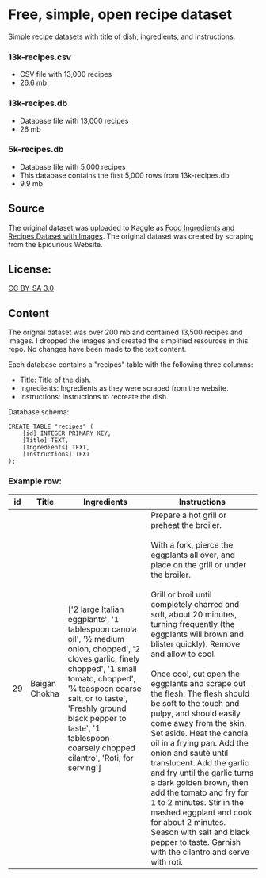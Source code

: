 # Free, simple, open recipe dataset
Simple recipe datasets with title of dish, ingredients, and instructions.

### 13k-recipes.csv
- CSV file with 13,000 recipes
- 26.6 mb

### 13k-recipes.db
- Database file with 13,000 recipes
- 26 mb

### 5k-recipes.db
- Database file with 5,000 recipes
- This database contains the first 5,000 rows from 13k-recipes.db
- 9.9 mb

## Source
The original dataset was uploaded to Kaggle as [Food Ingredients and Recipes Dataset with Images](https://www.kaggle.com/datasets/pes12017000148/food-ingredients-and-recipe-dataset-with-images). The original dataset was created by scraping from the Epicurious Website.

## License:
[CC BY-SA 3.0](https://creativecommons.org/licenses/by-sa/3.0/)

## Content
The orignal dataset was over 200 mb and contained 13,500 recipes and images. I dropped the images and created the simplified resources in this repo. No changes have been made to the text content.

Each database contains a "recipes" table with the following three columns:
- Title: Title of the dish.
- Ingredients: Ingredients as they were scraped from the website.
- Instructions: Instructions to recreate the dish.

Database schema:
```
CREATE TABLE "recipes" (
    [id] INTEGER PRIMARY KEY,
    [Title] TEXT,
    [Ingredients] TEXT,
    [Instructions] TEXT
);
```

### Example row:
| id | Title | Ingredients | Instructions |
| --- | --- | --- | --- |
| 29 | Baigan Chokha | ['2 large Italian eggplants', '1 tablespoon canola oil', '½ medium onion, chopped', '2 cloves garlic, finely chopped', '1 small tomato, chopped', '¼ teaspoon coarse salt, or to taste', 'Freshly ground black pepper to taste', '1 tablespoon coarsely chopped cilantro', 'Roti, for serving'] | Prepare a hot grill or preheat the broiler. <br><br> With a fork, pierce the eggplants all over, and place on the grill or under the broiler. <br><br> Grill or broil until completely charred and soft, about 20 minutes, turning frequently (the eggplants will brown and blister quickly). Remove and allow to cool. <br><br> Once cool, cut open the eggplants and scrape out the flesh. The flesh should be soft to the touch and pulpy, and should easily come away from the skin. Set aside. Heat the canola oil in a frying pan. Add the onion and sauté until translucent. Add the garlic and fry until the garlic turns a dark golden brown, then add the tomato and fry for 1 to 2 minutes. Stir in the mashed eggplant and cook for about 2 minutes. Season with salt and black pepper to taste. Garnish with the cilantro and serve with roti. |